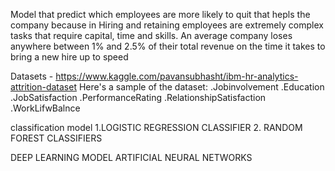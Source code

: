 Model that predict which employees are more likely to quit that hepls the company 
because in Hiring and retaining employees are extremely complex tasks that require capital, time and skills.
An average company loses anywhere between 1% and 2.5% of their total revenue on the time it takes to bring a new hire up to speed

Datasets - https://www.kaggle.com/pavansubhasht/ibm-hr-analytics-attrition-dataset
Here's a sample of the dataset:
.Jobinvolvement
.Education
.JobSatisfaction
.PerformanceRating
.RelationshipSatisfaction
.WorkLifwBalnce

classification model
1.LOGISTIC REGRESSION CLASSIFIER
2. RANDOM FOREST CLASSIFIERS

DEEP LEARNING MODEL
ARTIFICIAL NEURAL NETWORKS
